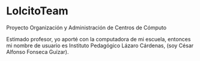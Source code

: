 # LolcitoTeam
Proyecto Organización y Administración de Centros de Cómputo

Estimado profesor, yo aporté con la computadora de mi escuela, entonces mi nombre de usuario es Instituto Pedagógico Lázaro Cárdenas, (soy César Alfonso Fonseca Guízar).
